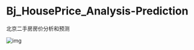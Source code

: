# Bj_HousePrice_Analysis-Prediction
北京二手房房价分析和预测

![img](https://github.com/xiaoyusmd/Bj_HousePricePredict/blob/master/ershoufang_0.JPG)
